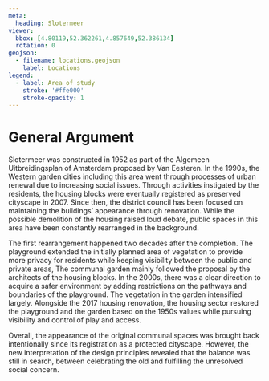 ```yaml
---
meta:
  heading: Slotermeer
viewer:
  bbox: [4.80119,52.362261,4.857649,52.386134]
  rotation: 0
geojson:
  - filename: locations.geojson
    label: Locations
legend:
  - label: Area of study
    stroke: '#ffe000'
    stroke-opacity: 1
---
```

# General Argument
Slotermeer was constructed in 1952 as part of the Algemeen Uitbreidingsplan of Amsterdam proposed by Van Eesteren. In the 1990s, the Western garden cities including this area went through processes of urban renewal due to increasing social issues. Through activities instigated by the residents, the housing blocks were eventually registered as preserved cityscape in 2007. Since then, the district council has been focused on maintaining the buildings’ appearance through renovation. While the possible demolition of the housing raised loud debate, public spaces in this area have been constantly rearranged in the background.

The first rearrangement happened two decades after the completion. The playground extended the initially planned area of vegetation to provide more privacy for residents while keeping visibility between the public and private areas, The communal garden mainly followed the proposal by the architects of the housing blocks. In the 2000s, there was a clear direction to acquire a safer environment by adding restrictions on the pathways and boundaries of the playground. The vegetation in the garden intensified largely. Alongside the 2017 housing renovation, the housing sector restored the playground and the garden based on the 1950s values while pursuing visibility and control of play and access.

Overall, the appearance of the original communal spaces was brought back intentionally since its registration as a protected cityscape. However, the new interpretation of the design principles revealed that the balance was still in search, between celebrating the old and fulfilling the unresolved social concern.
